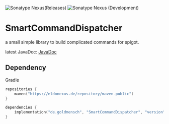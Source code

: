 ![Sonatype Nexus(Releases)](https://img.shields.io/nexus/maven-releases/de.goldmensch/SmartCommandDispatcher?label=Release&logo=Release&server=https%3A%2F%2Feldonexus.de&style=for-the-badge)
![Sonatype Nexus (Development)](https://img.shields.io/nexus/maven-dev/de.goldmensch/SmartCommandDispatcher?label=DEV&logo=Release&server=https%3A%2F%2Feldonexus.de&style=for-the-badge)
# SmartCommandDispatcher
a small simple library to build complicated commands for spigot.

latest JavaDoc: [JavaDoc](https://goldmensch.github.io/SmartCommandDispatcher/)

## Dependency
Gradle
``` kotlin
repositories {
    maven("https://eldonexus.de/repository/maven-public")
}

dependencies {
    implementation("de.goldmensch", "SmartCommandDispatcher", "version")
}
```
